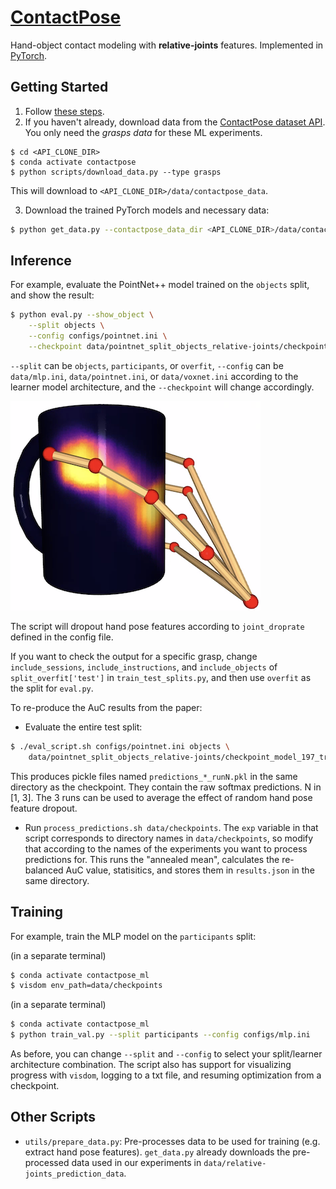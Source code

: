 # [ContactPose](https://contactpose.cc.gatech.edu)

Hand-object contact modeling with **relative-joints** features. Implemented
in [PyTorch](https://pytorch.org).

## Getting Started

1. Follow [these steps](https://github.com/samarth-robo/ContactPose-ML/tree/master#getting-started).
2. If you haven't already, download data from the [ContactPose dataset API](https://github.com/facebookresearch/ContactPose).
You only need the *grasps data* for these ML experiments.
```
$ cd <API_CLONE_DIR>
$ conda activate contactpose
$ python scripts/download_data.py --type grasps
```
This will download to `<API_CLONE_DIR>/data/contactpose_data`.

3. Download the trained PyTorch models and necessary data:
```bash
$ python get_data.py --contactpose_data_dir <API_CLONE_DIR>/data/contactpose_data 
```

## Inference
For example, evaluate the PointNet++ model trained on the `objects` split,
and show the result:
```bash
$ python eval.py --show_object \
    --split objects \
    --config configs/pointnet.ini \
    --checkpoint data/pointnet_split_objects_relative-joints/checkpoint_model_197_train_loss=1.577035.pth
```
`--split` can be `objects`, `participants`, or `overfit`,
`--config` can be `data/mlp.ini`, `data/pointnet.ini`, or `data/voxnet.ini` according
to the learner model architecture, and the `--checkpoint` will change accordingly.

![result.png](result.png)

The script will dropout hand pose features according to `joint_droprate` defined
in the config file.

If you want to check the output for a specific grasp, change `include_sessions`,
`include_instructions`, and `include_objects` of `split_overfit['test']` in 
`train_test_splits.py`, and then use `overfit` as the split for `eval.py`.

To re-produce the AuC results from the paper:
- Evaluate the entire test split:
```bash
$ ./eval_script.sh configs/pointnet.ini objects \
    data/pointnet_split_objects_relative-joints/checkpoint_model_197_train_loss=1.577035.pth 0
```
This produces pickle files named `predictions_*_runN.pkl` in the same directory
as the checkpoint. They contain the raw softmax predictions. N in [1, 3]. The
3 runs can be used to average the effect of random hand pose feature dropout.
- Run `process_predictions.sh data/checkpoints`. The `exp` variable in that 
script corresponds to directory names in `data/checkpoints`, so modify that
according to the names of the experiments you want to process predictions for.
This runs the "annealed mean", calculates the re-balanced AuC value, statisitics,
and stores them in `results.json` in the same directory.

## Training
For example, train the MLP model on the `participants` split:

(in a separate terminal)
```bash
$ conda activate contactpose_ml
$ visdom env_path=data/checkpoints
```

(in a separate terminal)
```bash
$ conda activate contactpose_ml 
$ python train_val.py --split participants --config configs/mlp.ini
```
As before, you can change `--split` and `--config` to select your split/learner
architecture combination. The script also has support for visualizing
progress with `visdom`, logging to a txt file, and resuming optimization
from a checkpoint.

## Other Scripts
- `utils/prepare_data.py`: Pre-processes data to be used for training
(e.g. extract hand pose features). `get_data.py` already downloads the
pre-processed data used in our experiments in `data/relative-joints_prediction_data`.
